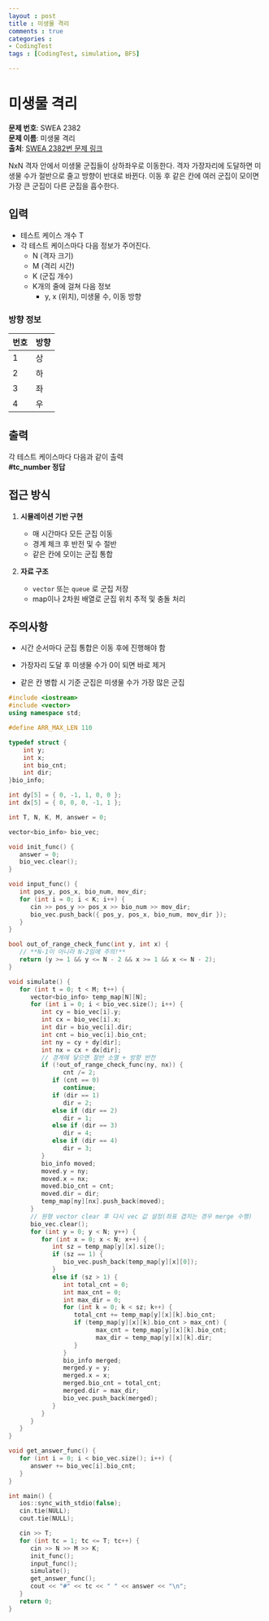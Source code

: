 ```yaml
---
layout : post
title : 미생물 격리
comments : true
categories : 
- CodingTest
tags : [CodingTest, simulation, BFS]

---
```


# 미생물 격리


**문제 번호**: SWEA 2382  
**문제 이름**: 미생물 격리  
**출처**: [SWEA 2382번 문제 링크](https://swexpertacademy.com/main/code/problem/problemDetail.do?contestProbId=AV5PxrDKAOMDFAUq)

NxN 격자 안에서 미생물 군집들이 상하좌우로 이동한다. 격자 가장자리에 도달하면 미생물 수가 절반으로 줄고 방향이 반대로 바뀐다. 이동 후 같은 칸에 여러 군집이 모이면 가장 큰 군집이 다른 군집을 흡수한다.  

## 입력

- 테스트 케이스 개수 T
- 각 테스트 케이스마다 다음 정보가 주어진다.
  - N (격자 크기)
  - M (격리 시간)
  - K (군집 개수)
  - K개의 줄에 걸쳐 다음 정보
    - y, x (위치), 미생물 수, 이동 방향

### 방향 정보

| 번호 | 방향 |
|------|------|
| 1    | 상   |
| 2    | 하   |
| 3    | 좌   |
| 4    | 우   |

## 출력

각 테스트 케이스마다 다음과 같이 출력  
**#tc_number 정답**

## 접근 방식

1. **시뮬레이션 기반 구현**
   - 매 시간마다 모든 군집 이동
   - 경계 체크 후 반전 및 수 절반
   - 같은 칸에 모이는 군집 통합

2. **자료 구조**
   - `vector` 또는 `queue` 로 군집 저장
   - map이나 2차원 배열로 군집 위치 추적 및 충돌 처리

## 주의사항

- 시간 순서마다 군집 통합은 이동 후에 진행해야 함

- 가장자리 도달 후 미생물 수가 0이 되면 바로 제거

- 같은 칸 병합 시 기준 군집은 미생물 수가 가장 많은 군집


```cpp
#include <iostream>
#include <vector>
using namespace std;

#define ARR_MAX_LEN 110

typedef struct {
    int y;
    int x;
    int bio_cnt;
    int dir;
}bio_info;

int dy[5] = { 0, -1, 1, 0, 0 };
int dx[5] = { 0, 0, 0, -1, 1 };

int T, N, K, M, answer = 0;

vector<bio_info> bio_vec;

void init_func() {
   answer = 0;
   bio_vec.clear();
}

void input_func() {
   int pos_y, pos_x, bio_num, mov_dir;
   for (int i = 0; i < K; i++) {
      cin >> pos_y >> pos_x >> bio_num >> mov_dir;
      bio_vec.push_back({ pos_y, pos_x, bio_num, mov_dir });
   }
}

bool out_of_range_check_func(int y, int x) {
   // **N-1이 아니라 N-2임에 주의!**
   return (y >= 1 && y <= N - 2 && x >= 1 && x <= N - 2);
}

void simulate() {
   for (int t = 0; t < M; t++) {
      vector<bio_info> temp_map[N][N];
      for (int i = 0; i < bio_vec.size(); i++) {
         int cy = bio_vec[i].y;
         int cx = bio_vec[i].x;
         int dir = bio_vec[i].dir;
         int cnt = bio_vec[i].bio_cnt;
         int ny = cy + dy[dir];
         int nx = cx + dx[dir];
         // 경계에 닿으면 절반 소멸 + 방향 반전
         if (!out_of_range_check_func(ny, nx)) {
               cnt /= 2;
            if (cnt == 0) 
               continue;
            if (dir == 1) 
               dir = 2;
            else if (dir == 2) 
               dir = 1;
            else if (dir == 3) 
               dir = 4;
            else if (dir == 4) 
               dir = 3;
         }
         bio_info moved;
         moved.y = ny;
         moved.x = nx;
         moved.bio_cnt = cnt;
         moved.dir = dir;
         temp_map[ny][nx].push_back(moved);
      }
      // 원형 vector clear 후 다시 vec 값 설정(좌표 겹치는 경우 merge 수행)
      bio_vec.clear();
      for (int y = 0; y < N; y++) {
         for (int x = 0; x < N; x++) {
            int sz = temp_map[y][x].size();
            if (sz == 1) {
               bio_vec.push_back(temp_map[y][x][0]);
            } 
            else if (sz > 1) {
               int total_cnt = 0;
               int max_cnt = 0;
               int max_dir = 0;
               for (int k = 0; k < sz; k++) {
                  total_cnt += temp_map[y][x][k].bio_cnt;
                  if (temp_map[y][x][k].bio_cnt > max_cnt) {
                        max_cnt = temp_map[y][x][k].bio_cnt;
                        max_dir = temp_map[y][x][k].dir;
                  }
               }
               bio_info merged;
               merged.y = y;
               merged.x = x;
               merged.bio_cnt = total_cnt;
               merged.dir = max_dir;
               bio_vec.push_back(merged);
            }
         }
      }
   }
}

void get_answer_func() {
   for (int i = 0; i < bio_vec.size(); i++) {
      answer += bio_vec[i].bio_cnt;
   }
}

int main() {
   ios::sync_with_stdio(false);
   cin.tie(NULL);
   cout.tie(NULL);

   cin >> T;
   for (int tc = 1; tc <= T; tc++) {
      cin >> N >> M >> K;
      init_func();
      input_func();
      simulate();
      get_answer_func();
      cout << "#" << tc << " " << answer << "\n";
   }
   return 0;
}


```
